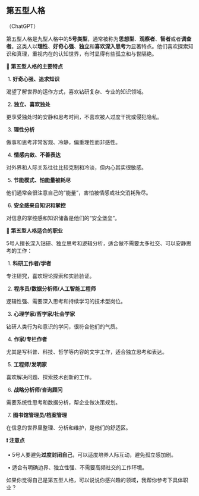 





## 第五型人格

（ChatGPT）

第五型人格是九型人格中的**5号类型**，通常被称为**思想型**、**观察者**、**智者**或者**调查者**。这类人以**理性**、**好奇心强**、**独立**和**喜欢深入思考**为显著特点。他们喜欢探索知识和真理，重视内在的认知世界，有时显得有些孤立和与世隔绝。

**🌿 第五型人格的主要特点**

​	1.	**好奇心强、追求知识**

渴望了解世界的运作方式，喜欢钻研复杂、专业的知识领域。

​	2.	**独立、喜欢独处**

更享受独处时的安静和思考时间，不喜欢被人过度干扰或侵犯隐私。

​	3.	**理性分析**

做事和思考非常客观、冷静，偏重理性而非感性。

​	4.	**情感内敛、不善表达**

对外界和人际关系往往比较克制和冷淡，但内心其实很敏感。

​	5.	**节能模式、怕能量被耗尽**

他们通常会很注意自己的“能量”，害怕被情感或社交消耗殆尽。

​	6.	**安全感来自知识和掌控**

对信息的掌控感和知识储备是他们的“安全堡垒”。

**🔎 第五型人格适合的职业**



5号人擅长深入钻研、独立思考和逻辑分析，适合做不需要太多社交、可以安静思考的工作：

​	1.	**科研工作者/学者**

专注研究，喜欢理论探索和实验验证。

​	2.	**程序员/数据分析师/人工智能工程师**

逻辑性强、需要深入思考和持续学习的技术型岗位。

​	3.	**心理学家/哲学家/社会学家**

钻研人类行为和意识的学问，很符合他们的气质。

​	4.	**作家/专栏作者**

尤其是写科普、科技、哲学等内容的文字工作，适合独立思考和表达。

​	5.	**工程师/发明家**

喜欢解决问题、探索技术创新的工作。

​	6.	**战略分析师/咨询顾问**

需要系统性思考和数据分析，帮企业做决策规划。

​	7.	**图书馆管理员/档案管理**

在信息的世界里整理、分析和维护，是他们的舒适区。

**❗️ 注意点**

​	•	5号人要避免**过度封闭自己**，可以适度培养人际互动，避免孤立感加剧。

​	•	适合有明确边界、独立性强、不需要高频社交的工作环境。

如果你觉得自己是第五型人格，可以说说你感兴趣的领域，我帮你参考下具体职业？